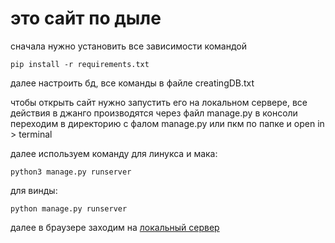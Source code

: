 # это сайт по дыле

сначала нужно установить все зависимости командой
```terminal
pip install -r requirements.txt
```

далее настроить бд, все команды в файле creatingDB.txt

чтобы открыть сайт нужно запустить его на локальном сервере, все действия в джанго производятся через файл manage.py
в консоли переходим в директорию с фалом manage.py или пкм по папке и open in > terminal

далее используем команду
для линукса и мака:
```terminal
python3 manage.py runserver
```
для винды:
```terminal
python manage.py runserver
```

далее в браузере заходим на [локальный сервер](http://127.0.0.1:8000/)

